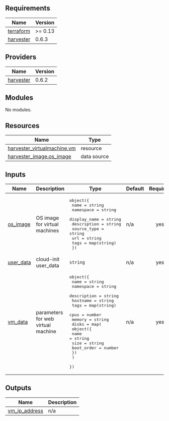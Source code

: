 <!-- BEGIN_TF_DOCS -->
## Requirements

| Name | Version |
|------|---------|
| <a name="requirement_terraform"></a> [terraform](#requirement\_terraform) | >= 0.13 |
| <a name="requirement_harvester"></a> [harvester](#requirement\_harvester) | 0.6.3 |

## Providers

| Name | Version |
|------|---------|
| <a name="provider_harvester"></a> [harvester](#provider\_harvester) | 0.6.2 |

## Modules

No modules.

## Resources

| Name | Type |
|------|------|
| [harvester_virtualmachine.vm](https://registry.terraform.io/providers/harvester/harvester/0.6.3/docs/resources/virtualmachine) | resource |
| [harvester_image.os_image](https://registry.terraform.io/providers/harvester/harvester/0.6.3/docs/data-sources/image) | data source |

## Inputs

| Name | Description | Type | Default | Required |
|------|-------------|------|---------|:--------:|
| <a name="input_os_image"></a> [os\_image](#input\_os\_image) | OS image for virtual machines | <pre>object({<br>    name         = string<br>    namespace    = string<br>    display_name = string<br>    description  = string<br>    source_type  = string<br>    url          = string<br>    tags         = map(string)<br>  })</pre> | n/a | yes |
| <a name="input_user_data"></a> [user\_data](#input\_user\_data) | cloud-init user\_data | `string` | n/a | yes |
| <a name="input_vm_data"></a> [vm\_data](#input\_vm\_data) | parameters for web virtual machine | <pre>object({<br>    name        = string<br>    namespace   = string<br>    description = string<br>    hostname    = string<br>    tags        = map(string)<br>    cpus        = number<br>    memory      = string<br>    disks = map(<br>      object({<br>        name       = string<br>        size       = string<br>        boot_order = number<br>      })<br>    )<br>  })</pre> | n/a | yes |

## Outputs

| Name | Description |
|------|-------------|
| <a name="output_vm_ip_address"></a> [vm\_ip\_address](#output\_vm\_ip\_address) | n/a |
<!-- END_TF_DOCS -->
